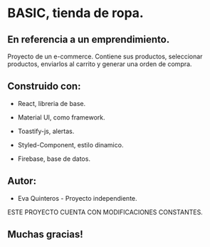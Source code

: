# BASIC, tienda de ropa.
## En referencia a un emprendimiento. 

Proyecto de un e-commerce.
Contiene sus productos, seleccionar productos, enviarlos al carrito y generar una orden de compra.


## Construido con:
 - React, libreria de base.
 - Material UI, como framework.
 - Toastify-js, alertas.
 - Styled-Component, estilo dinamico.

 - Firebase, base de datos.


 ## Autor:
 - Eva Quinteros - Proyecto independiente.



ESTE PROYECTO CUENTA CON MODIFICACIONES CONSTANTES.
## Muchas gracias!
